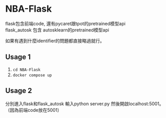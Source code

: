 # NBA-Flask

flask包含前端code, 還有pycaret跟tpot的pretrained模型api  
flask_autosk 包含 autosklearn的pretrained模型api  

如果有遇到什麼identifier的問題都直接略過就行。

## Usage 1
1. `cd NBA-Flask`
2. `docker compose up`

## Usage 2
分別進入flask和flask_autosk 輸入python server.py 然後開啟localhost:5001。（因為前端code放在5001）
